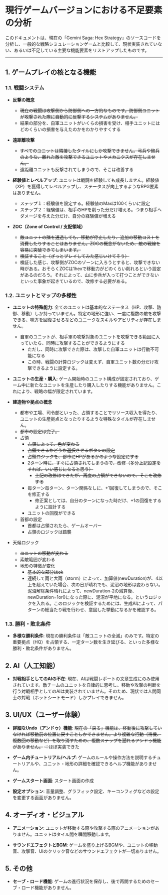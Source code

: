 # 現行ゲームバージョンにおける不足要素の分析

このドキュメントは、現在の「Gemini Saga: Hex Strategy」のソースコードを分析し、一般的な戦略シミュレーションゲームと比較して、現状実装されていない、あるいは不足している主要な機能要素をリストアップしたものです。

---

## 1. ゲームプレイの核となる機能

### 1.1. 戦闘システム

-   **反撃の概念**
    - ~~現在の戦闘は攻撃側から防御側への一方的なものです。防御側ユニットが攻撃された際に自動的に反撃するシステムがありません。~~
    - 結果の部分を、自軍ユニットがいくらの損害を受け、相手ユニットにはどのくらいの損害を与えたのかをわかりやすくする

-   **遠距離攻撃**
    - ~~すべてのユニットは隣接したタイルにしか攻撃できません。弓兵や砲兵のような、離れた敵を攻撃できるユニットやメカニクスが存在しません。~~
    - 遠距離ユニットも反撃されてしまうので、そこは改善する

-   **経験値とレベルアップ**: ユニットは戦闘を経験しても成長しません。経験値（XP）を獲得してレベルアップし、ステータスが向上するようなRPG要素はありません。
    - ステップ１：経験値を設定する。経験値のMaxは100くらいに設定
    - ステップ２：経験値は、相手のHPを削った分だけ増える。つまり相手へダメージを与えた分だけ、自分の経験値が増える

-   **ZOC（Zone of Control / 支配領域）**
    - ~~敵ユニットの隣を通過しても、移動が停止したり、追加の移動コストを消費したりすることはありません。ZOCの概念がないため、敵の戦線を容易に突破できてしまいます。~~
    - ~~検証すること（ざっとプレイしてみた感じいけてそう）~~
    - 検証した感じ、攻撃側がZOCのゾーンに入ろうとすると、攻撃できない時がある。おそらくZOCは1hexで移動力がどのくらい削れるという設定があるのだろう。それによって、山に歩兵が入って打つことができないといった事象が起きているので、改修する必要がある。

### 1.2. ユニットとマップの多様性

-   **ユニットの特殊能力**: 全てのユニットは基本的なステータス（HP、攻撃、防御、移動）しか持っていません。特定の地形に強い、一度に複数の敵を攻撃できる、味方を回復させるなどのユニークなスキルやアビリティが存在しません。
    - 自軍のユニットが、相手軍の攻撃対象のユニットを攻撃できる範囲に入っていたら、同時に攻撃することができるようにする
        - ただし、同時に攻撃できた際は、攻撃した自軍ユニットは行動不可能になる
        - この時、戦闘の計算ロジックは変えず、自軍ユニット数の分だけ攻撃できるように設定する。

-   **ユニットの生産・購入**: ゲーム開始時のユニット構成が固定されており、ゲーム中に新たなユニットを生産したり購入したりする機能がありません。これにより、戦略の幅が限定されています。

-   **建造物や拠点の概念**
    - 都市や工場、司令部といった、占領することでリソース収入を得たり、ユニットの生産拠点となったりするような特殊なタイルが存在しません。
    - ~~都市の設定は完了。~~
    - 占領
        - ~~占領によって、色が変わる~~
        - ~~占領できるかどうか選択させるボタンの設定~~
        - ~~占領ロジックを、都市にHPがあるかのような設定にする~~
        - ~~2ターン時に、すぐに占領されてしまうので、改修（多分上記設定をすれば、いい感じになると思う）~~
            - ~~上記の改修はできたが、再度の占領ができないので、そこを改修する~~
        - 毎ターン毎ターン、ターン関係なしに、+1回復してしまうので、そこを修正する
            - 修正案としては、自分のターンになった時だけ、+1の回復をするように設計する
        - ユニットの回復ができる
    - 首都の設定
        - 首都は占領されたら、ゲームオーバー
        - 占領のロジックは踏襲

- 天候ロジック
    - ~~ユニットの移動が変わる~~
    - 索敵範囲が変わる
    - 地形の特徴が変化
        - ~~基本的な部分はok~~
        - 連続して雨と大雨（storm）によって、加算値(newDuration)が、4以上を超えていた場合、次の日が晴れでも、泥沼の地形は変わらない。泥沼解除条件晴れによって、newDuration-2の減算後、newDuration=1or0になった際に、泥沼が平地になる。というロジックを入れる。このロジックを検証するためには、生成AIによって、パターンの総当たり戦を行わせ、意図した挙動になるかを確認する。

### 1.3. 勝利・敗北条件

-   **多様な勝利条件**: 現在の勝利条件は「敵ユニットの全滅」のみです。特定の重要拠点（HQ）を占領する、一定ターン数を生き延びる、といった多様な勝利・敗北条件がありません。

## 2. AI（人工知能）

-   **対戦相手としてのAIの不在**: 現在、AIは戦闘レポートの文章生成にのみ使用されています。敵チームのユニットを自律的に思考し、移動や攻撃の判断を行う対戦相手としてのAIは実装されていません。そのため、現状では人間同士の対戦（ホットシートモード）しかプレイできません。

## 3. UI/UX（ユーザー体験）

-   **詳細なUndo（アンドゥ）機能**: ~~現在の「戻る」機能は、移動後に攻撃していなければ移動前の位置に戻すことしかできません。より複雑な行動（待機、複数回の移動など）を取り消すための、複数ステップを遡れるアンドゥ機能がありません。~~
⇨ほぼ実装できた

-   **ゲーム内チュートリアル/ヘルプ**: ゲームのルールや操作方法を説明するチュートリアルや、ユニット・地形の詳細を確認できるヘルプ機能がありません。

- **ゲームスタート画面**: スタート画面の作成

-   **設定オプション**: 音量調整、グラフィック設定、キーコンフィグなどの設定を変更する画面がありません。

## 4. オーディオ・ビジュアル

-   **アニメーション**: ユニットが移動する際や攻撃する際のアニメーションがありません。ユニットはタイル間を瞬間移動します。

-   **サウンドエフェクトとBGM**: ゲームを盛り上げるBGMや、ユニットの移動音、攻撃音、UIのクリック音などのサウンドエフェクトが一切ありません。

## 5. その他

-   **セーブ・ロード機能**: ゲームの進行状況を保存し、後で再開するためのセーブ・ロード機能がありません。



